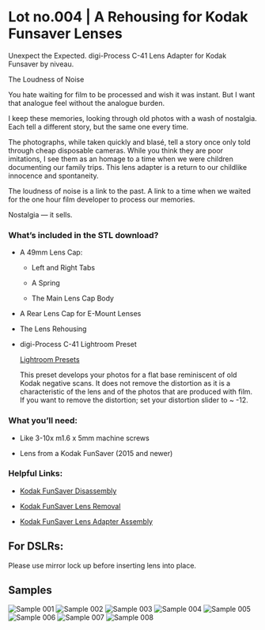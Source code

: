 # Lot no.004 | A Rehousing for Kodak Funsaver Lenses

Unexpect the Expected. digi-Process C-41 Lens Adapter for Kodak Funsaver by niveau.

The Loudness of Noise

You hate waiting for film to be processed and wish it was instant. But I want that analogue feel without the analogue burden.

I keep these memories, looking through old photos with a wash of nostalgia. Each tell a different story, but the same one every time.

The photographs, while taken quickly and blasé, tell a story once only told through cheap disposable cameras. While you think they are poor imitations, I see them as an homage to a time when we were children documenting our family trips. This lens adapter is a return to our childlike innocence and spontaneity.

The loudness of noise is a link to the past. A link to a time when we waited for the one hour film developer to process our memories.

Nostalgia — it sells.

### What’s included in the STL download?
    
- A 49mm Lens Cap:

  - Left and Right Tabs

  - A Spring

  - The Main Lens Cap Body

- A Rear Lens Cap for E-Mount Lenses

- The Lens Rehousing

- digi-Process C-41 Lightroom Preset

    [Lightroom Presets](https://github.com/Archive-663/lightroomPresets)

    This preset develops your photos for a flat base reminiscent of old Kodak negative scans. It does not remove the distortion as it is a characteristic of the lens and of the photos that are produced with film. If you want to remove the distortion; set your distortion slider to ~ -12.

### What you’ll need:

- Like 3-10x m1.6 x 5mm machine screws

- Lens from a Kodak FunSaver (2015 and newer)

### Helpful Links:

- [Kodak FunSaver Disassembly](https://www.youtube.com/watch?v=eMyq5sUIDkU)

- [Kodak FunSaver Lens Removal](https://www.youtube.com/watch?v=mniP1P2PrpM)

- [Kodak FunSaver Lens Adapter Assembly](https://www.youtube.com/watch?v=7Ed5-oDCAb8)

## For DSLRs:

Please use mirror lock up before inserting lens into place. 

## Samples

![Sample 001](https://github.com/Archive-663/kodakFunsaver/blob/main/SAMPLE/_MG_1422.jpg)
![Sample 002](https://github.com/Archive-663/kodakFunsaver/blob/main/SAMPLE/_MG_1448.jpg)
![Sample 003](https://github.com/Archive-663/kodakFunsaver/blob/main/SAMPLE/_MG_1449.jpg)
![Sample 004](https://github.com/Archive-663/kodakFunsaver/blob/main/SAMPLE/_MG_1454.jpg)
![Sample 005](https://github.com/Archive-663/kodakFunsaver/blob/main/SAMPLE/_MG_1456.jpg)
![Sample 006](https://github.com/Archive-663/kodakFunsaver/blob/main/SAMPLE/_MG_1465.jpg)
![Sample 007](https://github.com/Archive-663/kodakFunsaver/blob/main/SAMPLE/_MG_1472.jpg)
![Sample 008](https://github.com/Archive-663/kodakFunsaver/blob/main/SAMPLE/_MG_1477.jpg)

